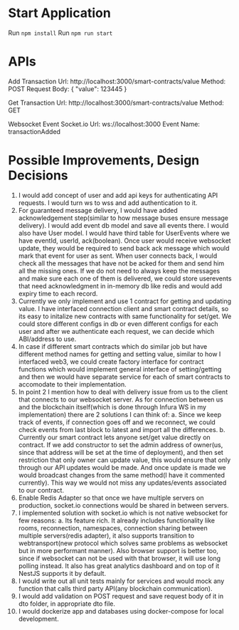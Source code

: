 # Start Application

Run `npm install`
Run `npm run start`

# APIs

Add Transaction
Url: http://localhost:3000/smart-contracts/value
Method: POST
Request Body: { "value": 123445 }

Get Transaction
Url: http://localhost:3000/smart-contracts/value
Method: GET

Websocket Event
Socket.io Url: ws://localhost:3000
Event Name: transactionAdded


# Possible Improvements, Design Decisions

1. I would add concept of user and add api keys for authenticating API requests. I would turn ws to wss and add authentication to it.
2. For guaranteed message delivery, I would have added acknowledgement step(similar to how message buses ensure message delivery). I would add event db model and save all events there. I would also have User model. I would have third table for UserEvents where we have eventId, userId, ack(boolean). Once user would receive websocket update, they would be required to send back ack message which would mark that event for user as sent. When user connects back, I would check all the messages that have not be acked for them and send him all the missing ones. 
    If we do not need to always keep the messages and make sure each one of them is delivered, we could store userevents that need acknowledgment in in-memory db like redis and would add expiry time to each record.
3. Currently we only implement and use 1 contract for getting and updating value. I have interfaced connection client and smart contract details, so its easy to initalize new contracts with same functionality for set/get. We could store different configs in db or even different configs for each user and after we authenticate each request, we can decide which ABI/address to use.
4. In case if different smart contracts which do similar job but have different method names for getting and setting value, similar to how I interfaced web3, we could create factory interface for contract functions which would implement general interface of setting/getting and then we would have separate service for each of smart contracts to accomodate to their implementation.
5. In point 2 I mention how to deal with delivery issue from us to the client that connects to our websocket server. As for connection between us and the blockchain itself(which is done through Infura WS in my implementation) there are 2 solutions I can think of:
    a. Since we keep track of events, if connection goes off and we reconnect, we could check events from last block to latest and import all the differences.
    b. Currently our smart contract lets anyone set/get value directly on contract. If we add constructor to set the admin address of owner(us, since that address will be set at the time of deployment), and then set restriction that only owner can update value, this would ensure that only through our API updates would be made. And once update is made we would broadcast changes from the same method(I have it commented currently). This way we would not miss any updates/events associated to our contract.
6. Enable Redis Adapter so that once we have multiple servers on production, socket.io connections would be shared in between servers.
7. I implemented solution with socket.io which is not native websocket for few reasons:
    a. Its feature rich. It already includes functionality like rooms, reconnection, namespaces, connection sharing between multiple servers(redis adapter), it also supports transition to webtransport(new protocol which solves same problems as websocket but in more performant manner). Also browser support is better too, since if websocket can not be used with that browser, it will use long polling instead. It also has great analytics dashboard and on top of it NestJS supports it by default.
8. I would write out all unit tests mainly for services and would mock any function that calls third party API(any blockchain communication).
9. I would add validation on POST request and save request body of it in dto folder, in appropriate dto file.
10. I would dockerize app and databases using docker-compose for local development.
